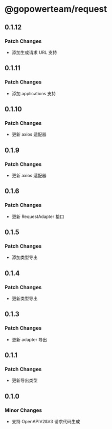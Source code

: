 # @gopowerteam/request

## 0.1.12

### Patch Changes

- 添加生成请求 URL 支持

## 0.1.11

### Patch Changes

- 添加 applications 支持

## 0.1.10

### Patch Changes

- 更新 axios 适配器

## 0.1.9

### Patch Changes

- 更新 axios 适配器

## 0.1.6

### Patch Changes

- 更新 RequestAdapter 接口

## 0.1.5

### Patch Changes

- 添加类型导出

## 0.1.4

### Patch Changes

- 更新类型导出

## 0.1.3

### Patch Changes

- 更新 adapter 导出

## 0.1.1

### Patch Changes

- 更新导出类型

## 0.1.0

### Minor Changes

- 支持 OpenAPIV2&V3 请求代码生成
